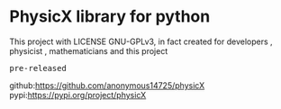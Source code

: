 # PhysicX library for python
  
This project with LICENSE GNU-GPLv3, in fact created for developers , physicist , mathematicians and this project
<pre>pre-released</pre>
github:https://github.com/anonymous14725/physicX <br/>
pypi:https://pypi.org/project/physicX
